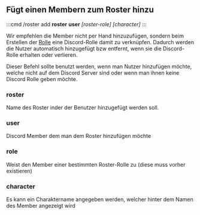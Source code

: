 ## Fügt einen Membern zum Roster hinzu
:::cmd
/roster add **roster** **user** _\[roster-role\]_ _\[character\]_
:::

Wir empfehlen die Member nicht per Hand hinzuzufügen, sondern beim Erstellen der [Rolle](de/roster/role.md#role) eine Discord-Rolle damit zu
verknüpfen. Dadurch werden die Nutzer automatisch hinzugefügt bzw entfernt, wenn sie die Discord-Rolle erhalten oder
verlieren.

Dieser Befehl sollte benutzt werden, wenn man Nutzer hinzufügen möchte, welche nicht auf dem Discord Server sind oder wenn
man ihnen keine Discord Rolle geben möchte.

### roster
Name des Roster inder der Benutzer hinzugefügt werden soll.

### user
Discord Member dem man dem Roster hinzufügen möchte

### role
Weist den Member einer bestimmten Roster-Rolle zu (diese muss vorher existieren)

### character
Es kann ein Charaktername angegeben werden, welcher hinter dem Namen des Member angezeigt wird

